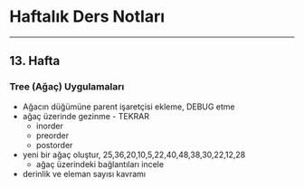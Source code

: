 # Haftalık Ders Notları
---
## 13. Hafta

### Tree (Ağaç) Uygulamaları

* Ağacın düğümüne parent işaretçisi ekleme, DEBUG etme
* ağaç üzerinde gezinme - TEKRAR
  * inorder
  * preorder
  * postorder
* yeni bir ağaç oluştur, 25,36,20,10,5,22,40,48,38,30,22,12,28
  * ağaç üzerindeki bağlantıları incele
* derinlik ve eleman sayısı kavramı


